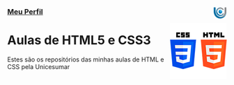 ### [Meu Perfil ](http://phstefen.github.io/) <img align="right" src="../img/unicesumar.png" width="30">

<img align="right" src="img/htmlcss.png" width="130">

# Aulas de HTML5 e CSS3
Estes são os repositórios das minhas aulas de HTML e CSS pela Unicesumar